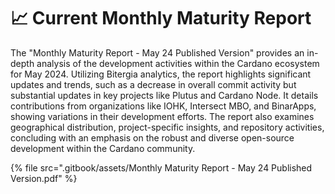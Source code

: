 # 📈 Current Monthly Maturity Report

The "Monthly Maturity Report - May 24 Published Version" provides an in-depth analysis of the development activities within the Cardano ecosystem for May 2024. Utilizing Bitergia analytics, the report highlights significant updates and trends, such as a decrease in overall commit activity but substantial updates in key projects like Plutus and Cardano Node. It details contributions from organizations like IOHK, Intersect MBO, and BinarApps, showing variations in their development efforts. The report also examines geographical distribution, project-specific insights, and repository activities, concluding with an emphasis on the robust and diverse open-source development within the Cardano community.

{% file src=".gitbook/assets/Monthly Maturity Report - May 24 Published Version.pdf" %}
